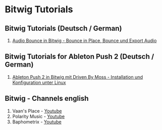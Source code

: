 # Bitwig Tutorials 

## Bitwig Tutorials (Deutsch / German)
1. [Audio Bounce in Bitwig - Bounce in Place, Bounce und Export Audio](https://mytube.madzel.de/videos/watch/351df5fa-f08a-4ef6-ae97-483b1a8f1bf3)

## Bitwig Tutorials for Ableton Push 2 (Deutsch / German)
1. [Ableton Push 2 in Bitwig mit Driven By Moss - Installation und Konfiguration unter Linux](https://mytube.madzel.de/videos/watch/2ef685b9-b488-4204-a43a-436cd618482e)

## Bitwig - Channels english
1. Vaan's Place - [Youtube](https://www.youtube.com/channel/UCK1lwfFPuKwAiQ3QJudOmRA/videos)
2. Polarity Music - [Youtube](https://www.youtube.com/user/polaritydnb/video)
3. Baphometrix - [Youtube](https://www.youtube.com/channel/UCuzDmHD4WeS4dwhFXPgm7GA/videos)
